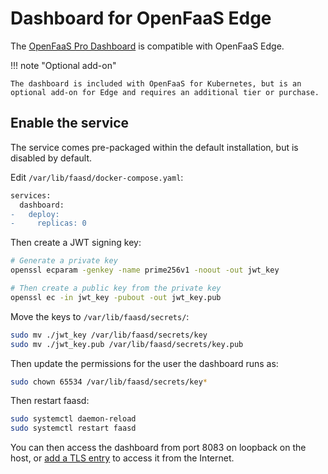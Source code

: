 # Dashboard for OpenFaaS Edge

The [OpenFaaS Pro Dashboard](/openfaas-pro/dashboard) is compatible with OpenFaaS Edge.

!!! note "Optional add-on"

    The dashboard is included with OpenFaaS for Kubernetes, but is an optional add-on for Edge and requires an additional tier or purchase.

## Enable the service

The service comes pre-packaged within the default installation, but is disabled by default.

Edit `/var/lib/faasd/docker-compose.yaml`:

```diff
services:
  dashboard:
-   deploy:
-     replicas: 0
```

Then create a JWT signing key:

```bash
# Generate a private key
openssl ecparam -genkey -name prime256v1 -noout -out jwt_key

# Then create a public key from the private key
openssl ec -in jwt_key -pubout -out jwt_key.pub
```

Move the keys to `/var/lib/faasd/secrets/`:

```bash
sudo mv ./jwt_key /var/lib/faasd/secrets/key
sudo mv ./jwt_key.pub /var/lib/faasd/secrets/key.pub
```

Then update the permissions for the user the dashboard runs as:

```bash
sudo chown 65534 /var/lib/faasd/secrets/key*
```

Then restart faasd:

```bash
sudo systemctl daemon-reload
sudo systemctl restart faasd
```

You can then access the dashboard from port 8083 on loopback on the host, or [add a TLS entry](/edge/tls) to access it from the Internet.

